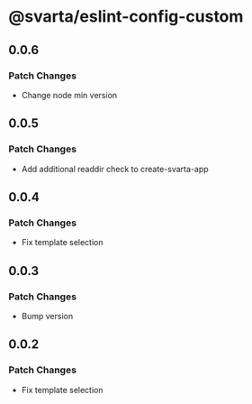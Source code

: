 # @svarta/eslint-config-custom

## 0.0.6

### Patch Changes

- Change node min version

## 0.0.5

### Patch Changes

- Add additional readdir check to create-svarta-app

## 0.0.4

### Patch Changes

- Fix template selection

## 0.0.3

### Patch Changes

- Bump version

## 0.0.2

### Patch Changes

- Fix template selection
